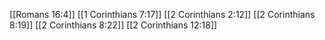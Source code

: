 [[Romans 16:4]]
[[1 Corinthians 7:17]]
[[2 Corinthians 2:12]]
[[2 Corinthians 8:19]]
[[2 Corinthians 8:22]]
[[2 Corinthians 12:18]]
